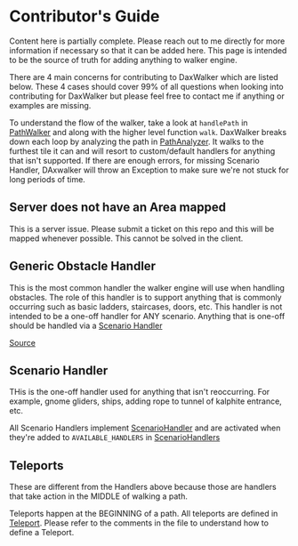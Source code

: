 # Contributor's Guide

Content here is partially complete.
Please reach out to me directly for more information if necessary so that it can be added here.
This page is intended to be the source of truth for adding anything to walker engine.

There are 4 main concerns for contributing to DaxWalker which are listed below.
These 4 cases should cover 99% of all questions when looking into contributing for DaxWalker but please
feel free to contact me if anything or examples are missing.

To understand the flow of the walker, take a look at `handlePath` in 
[PathWalker](src/scripts/dax/walker/engine/PathWalker.java) and along with the higher level function `walk`.
DaxWalker breaks down each loop by analyzing the path in
[PathAnalyzer](src/scripts/dax/walker/engine/compute/PathAnalyzer.java). It walks to the furthest tile it can and will
resort to custom/default handlers for anything that isn't supported. If there are enough errors, for missing Scenario
Handler, DAxwalker will throw an Exception to make sure we're not stuck for long periods of time.

## Server does not have an Area mapped
This is a server issue. Please submit a ticket on this repo and this will be mapped whenever possible.
This cannot be solved in the client.

## Generic Obstacle Handler
This is the most common handler the walker engine will use when handling obstacles.
The role of this handler is to support anything that is commonly occurring such as basic ladders, staircases, doors, 
etc.
This handler is not intended to be a one-off handler for ANY scenario. Anything that is one-off should be handled via
a [Scenario Handler](#Scenario-handler)

[Source](src/scripts/dax/walker/engine/handlers/GenericObstacleHandler.java)


## Scenario Handler
THis is the one-off handler used for anything that isn't reoccurring. For example, gnome gliders, ships, adding rope to
tunnel of kalphite entrance, etc.

All Scenario Handlers implement [ScenarioHandler](src/scripts/dax/walker/engine/handlers/ScenarioHandler.java) and
are activated when they're added to `AVAILABLE_HANDLERS` in
[ScenarioHandlers](src/scripts/dax/walker/engine/handlers/ScenarioHandlers.java)


## Teleports
These are different from the Handlers above because those are handlers that take action in the MIDDLE of walking a
path.

Teleports happen at the BEGINNING of a path. All teleports are defined in
[Teleport](src/scripts/dax/walker/engine/interaction/Teleport.java).
Please refer to the comments in the file to understand how to define a Teleport.


